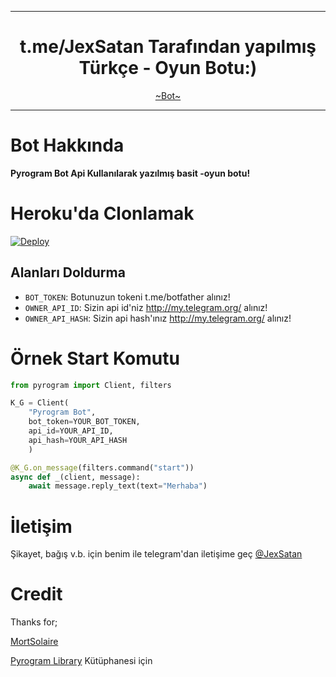 
----

<div align="center">
  <h1>t.me/JexSatan Tarafından yapılmış Türkçe - Oyun Botu:)</h1>
</div>
<p align="center">
        <a href="https://telegram.dog/JexOyun_Bot">~Bot~</a>
</p>

----

# Bot Hakkında
**Pyrogram Bot Api Kullanılarak yazılmış basit -oyun botu!**

# Heroku'da Clonlamak

[![Deploy](https://www.herokucdn.com/deploy/button.svg)](https://heroku.com/deploy?template=https://github.com/JexSatan/JexGameBot)

## Alanları Doldurma
* ``BOT_TOKEN``: Botunuzun tokeni t.me/botfather alınız!
* ``OWNER_API_ID``: Sizin api id'niz http://my.telegram.org/ alınız!
* ``OWNER_API_HASH``: Sizin api hash'ınız http://my.telegram.org/ alınız!


# Örnek Start Komutu
```python
from pyrogram import Client, filters

K_G = Client(
    "Pyrogram Bot",
    bot_token=YOUR_BOT_TOKEN,
    api_id=YOUR_API_ID,
    api_hash=YOUR_API_HASH
    )

@K_G.on_message(filters.command("start"))
async def _(client, message):
    await message.reply_text(text="Merhaba")
```

# İletişim
Şikayet, bağış v.b. için benim ile telegram'dan iletişime geç [@JexSatan](https://t.me/JexSatan)


# Credit
Thanks for;

[MortSolaire](https://github.com/JexSatan)

[Pyrogram Library](https://github.com/pyrogram/pyrogram) Kütüphanesi için
